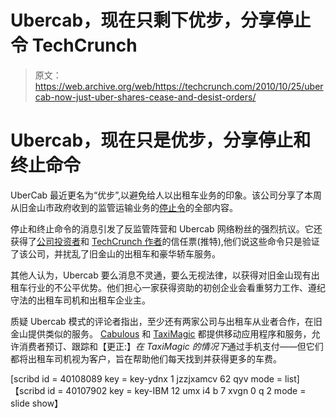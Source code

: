 # Ubercab，现在只剩下优步，分享停止令 TechCrunch

> 原文：<https://web.archive.org/web/https://techcrunch.com/2010/10/25/ubercab-now-just-uber-shares-cease-and-desist-orders/>

# Ubercab，现在只是优步，分享停止和终止命令

UberCab 最近更名为“优步”,以避免给人以出租车业务的印象。该公司分享了本周从旧金山市政府收到的监管运输业务的[停止令](https://web.archive.org/web/20221006034639/http://blog.uberapp.com/2010/10/25/ubers-cease-desist/)的全部内容。

停止和终止命令的消息引发了反监管阵营和 Ubercab 网络粉丝的强烈抗议。它还获得了[公司投资者](https://web.archive.org/web/20221006034639/https://twitter.com/sacca/status/28626935805)和 [TechCrunch 作者](https://web.archive.org/web/20221006034639/https://beta.techcrunch.com/2010/10/24/ubercab/)的信任票(推特),他们说这些命令只是验证了该公司，并扰乱了旧金山的出租车和豪华轿车服务。

其他人认为，Ubercab 要么消息不灵通，要么无视法律，以获得对旧金山现有出租车行业的不公平优势。他们担心一家获得资助的初创企业会看重努力工作、遵纪守法的出租车司机和出租车企业主。

质疑 Ubercab 模式的评论者指出，至少还有两家公司与出租车从业者合作，在旧金山提供类似的服务。 [Cabulous](https://web.archive.org/web/20221006034639/http://cabulous.com/) 和 [TaxiMagic](https://web.archive.org/web/20221006034639/http://taximagic.com/) 都提供移动应用程序和服务，允许消费者预订、跟踪和【更正:】*在 TaxiMagic 的情况下*通过手机支付——但它们都将出租车司机视为客户，旨在帮助他们每天找到并获得更多的车费。

[scribd id = 40108089 key = key-ydnx 1 jzzjxamcv 62 qyv mode = list]
【scribd id = 40107902 key = key-IBM 12 umx i4 b 7 xvgn 0 q 2 mode = slide show】